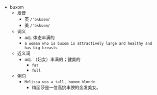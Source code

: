 - buxom
  - 发音
    - 英 `/'bʌksəm/`
    - 美 `/'bʌksəm/`
  - 词义
    - adj. 体态丰满的
    - `a woman who is buxom is attractively large and healthy and has big breasts`
  - 近义词
    - adj. （妇女）丰满的；健美的
      - `fat`
      - `full`
  - 例句
    - `Melissa was a tall, buxom blonde.`
      - 梅丽莎是一位高挑丰腴的金发美女。

